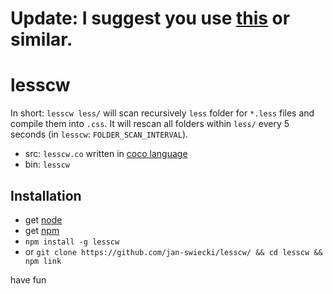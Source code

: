 # Update: I suggest you use [this](https://github.com/jan-swiecki/sublime-text-2-save-and-compile) or similar.

lesscw
======

In short: `lesscw less/` will scan recursively `less` folder for `*.less` files and compile them into `.css`. It will rescan all folders within `less/` every 5 seconds (in `lesscw`: `FOLDER_SCAN_INTERVAL`).

* src: `lesscw.co` written in [coco language](https://github.com/satyr/coco/)
* bin: `lesscw`

## Installation

* get [node](nodejs.org/)
* get [npm](https://npmjs.org/)
* `npm install -g lesscw`
* or `git clone https://github.com/jan-swiecki/lesscw/ && cd lesscw && npm link`

have fun